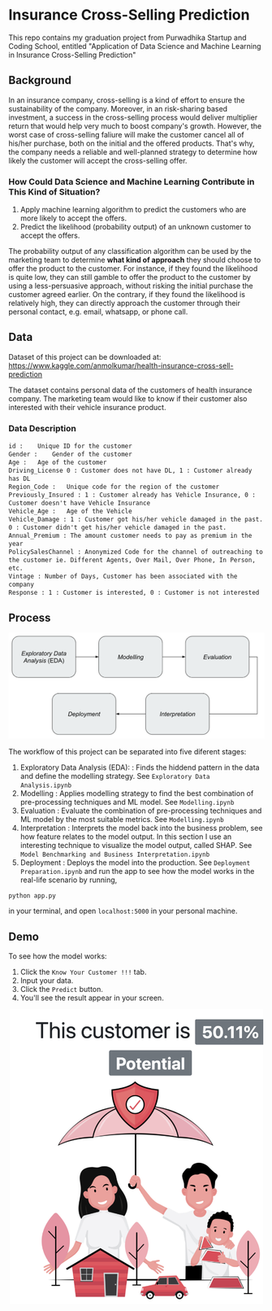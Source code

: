 # Insurance Cross-Selling Prediction
This repo contains my graduation project from Purwadhika Startup and Coding School,  entitled "Application of Data Science and Machine Learning in Insurance Cross-Selling Prediction"

## Background
In an insurance company, cross-selling is a kind of effort to ensure the sustainability of the company. Moreover, in an risk-sharing based investment, a success in the cross-selling process would deliver multiplier return that would help very much to boost company's growth. However, the worst case of cross-selling faliure will make the customer cancel all of his/her purchase, both on the initial and the offered products. That's why, the company needs a reliable and well-planned strategy to determine how likely the customer will accept the cross-selling offer.

### How Could Data Science and Machine Learning Contribute in This Kind of Situation?
1. Apply machine learning algorithm to predict the customers who are more likely to accept the offers.
2. Predict the likelihood (probability output) of an unknown customer to accept the offers.

The probability output of any classification algorithm can be used by the marketing team to determine **what kind of approach** they should choose to offer the product to the customer. For instance, if they found the likelihood is quite low, they can still gamble to offer the product to the customer by using a less-persuasive approach, without risking the initial purchase the customer agreed earlier. On the contrary, if they found the likelihood is relatively high, they can directly approach the customer through their personal contact, e.g. email, whatsapp, or phone call.

## Data
Dataset of this project can be downloaded at: https://www.kaggle.com/anmolkumar/health-insurance-cross-sell-prediction

The dataset contains personal data of the customers of health insurance company. The marketing team would like to know if their customer also interested with their vehicle insurance product.

### Data Description
```
id :	Unique ID for the customer
Gender :	Gender of the customer
Age :	Age of the customer
Driving_License	0 : Customer does not have DL, 1 : Customer already has DL
Region_Code :	Unique code for the region of the customer
Previously_Insured : 1 : Customer already has Vehicle Insurance, 0 : Customer doesn't have Vehicle Insurance
Vehicle_Age :	Age of the Vehicle
Vehicle_Damage : 1 : Customer got his/her vehicle damaged in the past. 0 : Customer didn't get his/her vehicle damaged in the past.
Annual_Premium : The amount customer needs to pay as premium in the year
PolicySalesChannel : Anonymized Code for the channel of outreaching to the customer ie. Different Agents, Over Mail, Over Phone, In Person, etc.
Vintage : Number of Days, Customer has been associated with the company
Response : 1 : Customer is interested, 0 : Customer is not interested
```
## Process
<p align="center"><img src="https://github.com/dioz95/final_project_purwadhika_jcdsah/blob/main/process.png" width=700/></p>

The workflow of this project can be separated into five diferent stages:
1. Exploratory Data Analysis (EDA): : Finds the hiddend pattern in the data and define the modelling strategy. See `Exploratory Data Analysis.ipynb`
2. Modelling : Applies modelling strategy to find the best combination of pre-processing techniques and ML model. See `Modelling.ipynb`
3. Evaluation : Evaluate the combination of pre-processing techniques and ML model by the most suitable metrics. See `Modelling.ipynb`
4. Interpretation : Interprets the model back into the business problem, see how feature relates to the model output. In this section I use an interesting technique to visualize the model output, called SHAP. See `Model Benchmarking and Business Interpretation.ipynb`
5. Deployment : Deploys the model into the production. See `Deployment Preparation.ipynb` and run the app to see how the model works in the real-life scenario by running,
```
python app.py
```
in your terminal, and open `localhost:5000` in your personal machine.

## Demo
To see how the model works:
1. Click the `Know Your Customer !!!` tab.
2. Input your data.
3. Click the `Predict` button.
4. You'll see the result appear in your screen.

<p align="center"><img src="https://github.com/dioz95/final_project_purwadhika_jcdsah/blob/main/result.png" width=500/></p>
